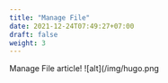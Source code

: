 ```yaml
---
title: "Manage File"
date: 2021-12-24T07:49:27+07:00
draft: false
weight: 3
---
```



Manage File article!
![alt](/img/hugo.png
